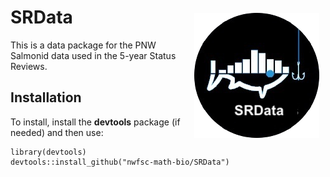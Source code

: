 # SRData <img src="man/figures/logo.png" align="right" style="padding: 10px"/>

This is a data package for the PNW Salmonid data used in the 5-year Status Reviews.

## Installation

To install, install the **devtools** package (if needed) and then use:
```
library(devtools)
devtools::install_github("nwfsc-math-bio/SRData")
```
